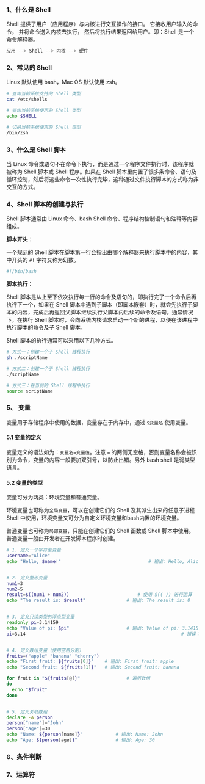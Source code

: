 ### 1、什么是 Shell

Shell 提供了用户（应用程序）与内核进行交互操作的接口。 它接收用户输入的命令， 并将命令送入内核去执行， 然后将执行结果返回给用户。即：Shell 是一个命令解释器。

```bash
应用 --> Shell --> 内核 --> 硬件
```



### 2、常见的 Shell

Linux 默认使用 bash，Mac OS 默认使用 zsh。

```bash
# 查询当前系统支持的 Shell 类型
cat /etc/shells

# 查询当前系统使用的 Shell 类型
echo $SHELL

# 切换当前系统使用的 Shell 类型
/bin/zsh
```



### 3、什么是 Shell 脚本

当 Linux 命令或语句不在命令下执行，而是通过一个程序文件执行时，该程序就被称为 Shell 脚本或 Shell 程序。如果在 Shell 脚本里内置了很多条命令、语句及循环控制，然后将这些命令一次性执行完毕，这种通过文件执行脚本的方式称为非交互的方式。



### 4、Shell 脚本的创建与执行

Shell 脚本通常由 Linux 命令、bash Shell 命令、程序结构控制语句和注释等内容组成。

**脚本开头**：

一个规范的 Shell 脚本在脚本第一行会指出由哪个解释器来执行脚本中的内容，其中开头的 `#!` 字符又称为幻数。

```bash
#!/bin/bash
```

**脚本执行**：

Shell 脚本是从上至下依次执行每一行的命令及语句的，即执行完了一个命令后再执行下一个，如果在 Shell 脚本中遇到子脚本（即脚本嵌套）时，就会先执行子脚本的内容，完成后再返回父脚本继续执行父脚本内后续的命令及语句。通常情况下，在执行 Shell 脚本时，会向系统内核请求启动一个新的进程，以便在该进程中执行脚本的命令及子 Shell 脚本。

 Shell 脚本的执行通常可以采用以下几种方式。

```bash
# 方式一：创建一个子 Shell 线程执行
sh ./scriptName

# 方式二：创建一个子 Shell 线程执行
./scriptName

# 方式三：在当前的 Shell 线程中执行
source scriptName
```



### 5、 变量

变量用于存储程序中使用的数据，变量存在于内存中，通过 `$变量名` 使用变量。



#### 5.1 变量的定义

变量定义的语法如为：`变量名=变量值`。注意 `=` 的两侧无空格，否则变量名称会被识别为命令，变量的内容一般要加双引号，以防止出错。另外 bash shell 是弱类型语言。



#### 5.2 变量的类型

变量可分为两类：环境变量和普通变量。

环境变量也可称为`全局变量`，可以在创建它们的 Shell 及其派生出来的任意子进程 Shell 中使用，环境变量又可分为自定义环境变量和bash内置的环境变量。

普通变量也可称为`局部变量`，只能在创建它们的 Shell 函数或 Shell 脚本中使用。普通变量一般由开发者在开发脚本程序时创建。









```bash
# 1. 定义一个字符型变量
username="Alice"
echo "Hello, $name!"								# 输出: Hello, Alice!


# 2. 定义整形变量
num1=3
num2=5
result=$((num1 + num2))  						# 使用 $(( )) 进行运算
echo "The result is: $result"				# 输出: The result is: 8


# 3. 定义只读类型的浮点型变量
readonly pi=3.14159
echo "Value of pi: $pi"   					# 输出: Value of pi: 3.14159
pi=3.14  														# 错误：bash: pi: readonly variable


# 4. 定义数组变量（使用空格分割）
fruits=("apple" "banana" "cherry")
echo "First fruit: ${fruits[0]}"  	# 输出: First fruit: apple
echo "Second fruit: ${fruits[1]}" 	# 输出: Second fruit: banana

for fruit in "${fruits[@]}"					# 遍历数组
do
  echo "$fruit"
done


# 5. 定义关联数组
declare -A person
person["name"]="John"
person["age"]=30
echo "Name: ${person[name]}"  			# 输出: Name: John
echo "Age: ${person[age]}"    			# 输出: Age: 30
```



### 6、条件判断



### 7、运算符